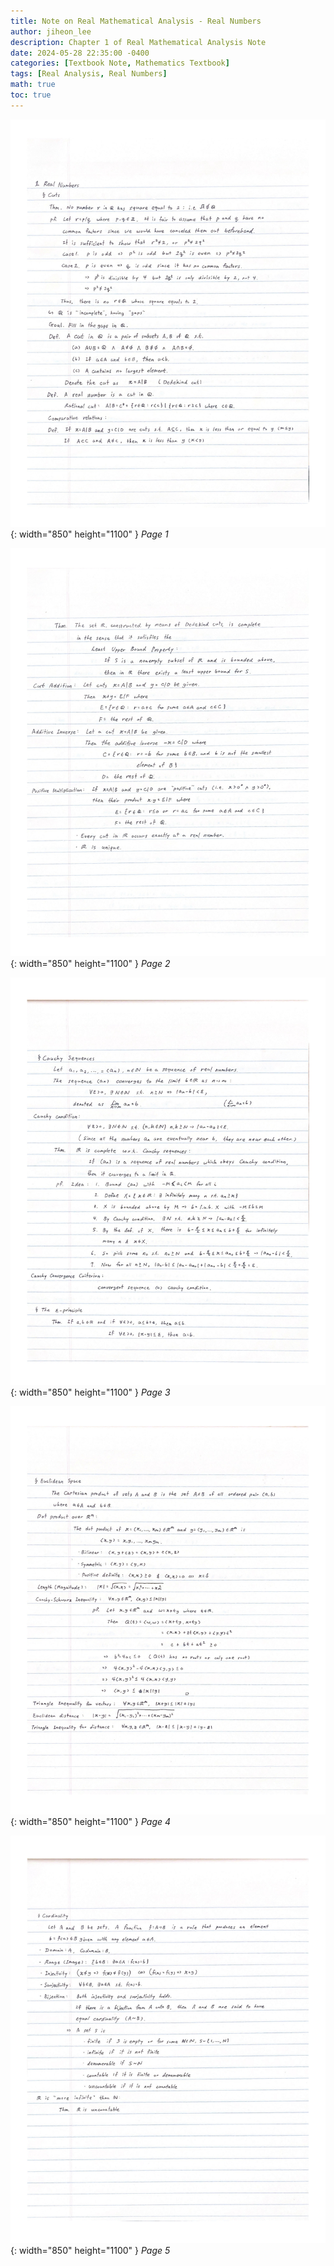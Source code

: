 ```yaml
---
title: Note on Real Mathematical Analysis - Real Numbers
author: jiheon_lee
description: Chapter 1 of Real Mathematical Analysis Note
date: 2024-05-28 22:35:00 -0400
categories: [Textbook Note, Mathematics Textbook]
tags: [Real Analysis, Real Numbers]
math: true
toc: true
---
```


![Desktop View](/assets/img/_images/real-numbers/Real%20Numbers_page-0001.jpg){: width="850" height="1100" }
_Page 1_

![Desktop View](/assets/img/_images/real-numbers/Real%20Numbers_page-0002.jpg){: width="850" height="1100" }
_Page 2_

![Desktop View](/assets/img/_images/real-numbers/Real%20Numbers_page-0003.jpg){: width="850" height="1100" }
_Page 3_

![Desktop View](/assets/img/_images/real-numbers/Real%20Numbers_page-0004.jpg){: width="850" height="1100" }
_Page 4_

![Desktop View](/assets/img/_images/real-numbers/Real%20Numbers_page-0005.jpg){: width="850" height="1100" }
_Page 5_